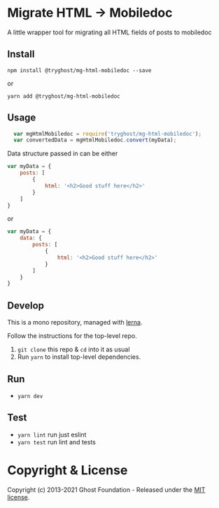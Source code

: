 # Migrate HTML -> Mobiledoc

A little wrapper tool for migrating all HTML fields of posts to mobiledoc


## Install

`npm install @tryghost/mg-html-mobiledoc --save`

or

`yarn add @tryghost/mg-html-mobiledoc`


## Usage

```js
  var mgHtmlMobiledoc = require('tryghost/mg-html-mobiledoc');
  var convertedData = mgHtmlMobiledoc.convert(myData);
```

Data structure passed in can be either

```js
var myData = {
    posts: [
        {
            html: '<h2>Good stuff here</h2>'
        }
    ]
}
```

or

```js
var myData = {
    data: {
        posts: [
            {
                html: '<h2>Good stuff here</h2>'
            }
        ]
    }
}
```


## Develop

This is a mono repository, managed with [lerna](https://lernajs.io/).

Follow the instructions for the top-level repo.
1. `git clone` this repo & `cd` into it as usual
2. Run `yarn` to install top-level dependencies.


## Run

- `yarn dev`


## Test

- `yarn lint` run just eslint
- `yarn test` run lint and tests


# Copyright & License

Copyright (c) 2013-2021 Ghost Foundation - Released under the [MIT license](LICENSE).
